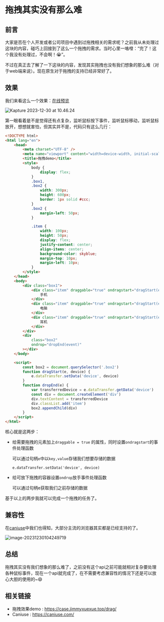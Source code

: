 # 拖拽其实没有那么难

## 前言

大家是否在个人开发或者公司项目中遇到过拖拽相关的需求呢？之前我从未处理过这块的内容，碰巧上回接到了这么一个拖拽的需求。当时心里一咯噔：“完了！这个我没有处理过，不会啊！😭”。

不过在真正去了解了一下这块的内容，发现其实拖拽也没有我们想象的那么难（对于web端来说）。现在原生对于拖拽的支持已经非常好了。

## 效果

我们来看这么一个效果：[在线预览](https://case.jimmyxuexue.top/drag/)

![Kapture 2023-12-30 at 10.46.24](https://image.jimmyxuexue.top/img/202312301048064.gif)

第一眼看着是不是觉得还有点复杂，监听鼠标按下事件，监听鼠标移动，监听鼠标放开，想想就害怕，但其实并不是，代码只有这么几行：

```html
<!DOCTYPE html>
<html lang="en">
	<head>
		<meta charset="UTF-8" />
		<meta name="viewport" content="width=device-width, initial-scale=1.0" />
		<title>拖拽demo</title>
		<style>
			body {
				display: flex;
			}
			.box1,
			.box2 {
				width: 300px;
				height: 600px;
				border: 1px solid #ccc;
			}
			.box2 {
				margin-left: 50px;
			}

			.item {
				width: 100px;
				height: 50px;
				display: flex;
				justify-content: center;
				align-items: center;
				background-color: skyblue;
				margin-top: 10px;
				margin-left: 10px;
			}
		</style>
	</head>
	<body>
		<div class="box1">
			<div class="item" draggable="true" ondragstart="dragStart(event,'手机')">
				手机
			</div>
			<div class="item" draggable="true" ondragstart="dragStart(event,'电脑')">
				电脑
			</div>
			<div class="item" draggable="true" ondragstart="dragStart(event,'耳机')">
				耳机
			</div>
		</div>
		<div
			class="box2"
			ondrop="dropEnd(event)"
		></div>
	</body>

	<script>
		const box2 = document.querySelector('.box2')
		function dragStart(e, device) {
			e.dataTransfer.setData('device', device)
		}
		function dropEnd(e) {
			var transferredDevice = e.dataTransfer.getData('device')
			const div = document.createElement('div')
			div.textContent = transferredDevice
			div.classList.add('item')
			box2.appendChild(div)
		}
	</script>
</html>
```

核心就是这两步：

- 给需要拖拽的元素加上`draggable = true` 的属性，同时设置`ondragstart`的事件处理函数

  可以通过句柄`e`中以`key,value`存储我们想要存储的数据

  `e.dataTransfer.setData('device', device)`

- 给可放下拖拽的容器设置`ondrop`放手事件处理函数

  可以通过句柄e获取我们之前存储的数据

基于以上的两步我就可以完成一个拖拽的任务了。

## 兼容性

在[caniuse](https://caniuse.com/?search=drag)中我们也得知，大部分主流的浏览器其实都是已经支持的了。

![image-20231230104249719](https://image.jimmyxuexue.top/img/202312301042869.png)



## 总结

拖拽其实没有我们想象的那么难了，之前没有这个api之前可能就相对复杂要处理各种鼠标事件，现在一个api就完成了，在不需要考虑兼容性的情况下还是可以放心大胆的使用的~😄

## 相关链接

- 拖拽效果demo : https://case.jimmyxuexue.top/drag/
- Caniuse : https://caniuse.com/
